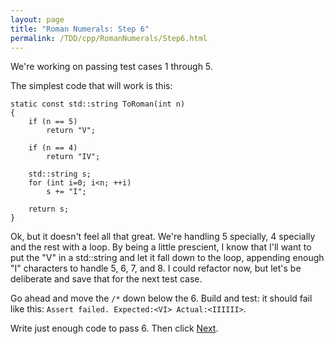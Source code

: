 ```yaml
---
layout: page
title: "Roman Numerals: Step 6"
permalink: /TDD/cpp/RomanNumerals/Step6.html
---
```


We're working on passing test cases 1 through 5. 

The simplest code that will work is this:
```
static const std::string ToRoman(int n)
{
	if (n == 5)
		return "V";

	if (n == 4)
		return "IV";

	std::string s;
	for (int i=0; i<n; ++i)
		s += "I";

	return s;
}
```

Ok, but it doesn't feel all that great. We're handling 5 specially, 4 specially and the rest with a loop. 
By being a little prescient, I know that I'll want to put the "V" in a std::string and let it fall down to the loop, appending enough "I" characters to handle 5, 6, 7, and 8.
I could refactor now, but let's be deliberate and save that for the next test case.

Go ahead and move the ```/*``` down below the 6. Build and test:  it should fail like this: ```Assert failed. Expected:<VI> Actual:<IIIIII>```. 

Write just enough code to pass 6. Then click [Next](Step7.html).
